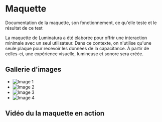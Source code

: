 # Maquette
Documentation de la maquette, son fonctionnement, ce qu'elle teste et le résultat de ce test

La maquette de Luminatura a été élaborée pour offrir une interaction minimale avec un seul utilisateur. Dans ce contexte, on n'utilise qu'une seule plaque pour recevoir les données de la capacitance. À partir de celles-ci, une expérience visuelle, lumineuse et sonore sera créée.

## Gallerie d'images

* ![Image 1](https://placehold.co/400x400?text=1+image)
* ![Image 2](https://placehold.co/400x400?text=2+image)
* ![Image 3](https://placehold.co/400x400?text=3+image)
* ![Image 4](https://placehold.co/400x400?text=4+image)

## Vidéo du la maquette en action
